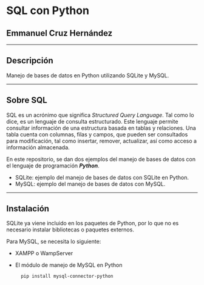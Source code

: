 # SQL con Python
## Emmanuel Cruz Hernández

----

## Descripción

Manejo de bases de datos en Python utilizando SQLite y MySQL.

----

## Sobre SQL

SQL es un acrónimo que significa _Structured Query Language_. Tal como lo dice, es un lenguaje de consulta estructurado. Este lenguaje permite consultar información de una estructura basada en tablas y relaciones. Una tabla cuenta con columnas, filas y campos, que pueden ser consultados para modificación, tal como insertar, remover, actualizar, así como acceso a información almacenada.

En este repositorio, se dan dos ejemplos del manejo de bases de datos con el lenguaje de programación ***Python***.

* SQLite: ejemplo del manejo de bases de datos con SQLite en Python.
* MySQL: ejemplo del manejo de bases de datos con MySQL.

----

## Instalación

SQLite ya viene incluido en los paquetes de Python, por lo que no es necesario instalar bibliotecas o paquetes externos.

Para MySQL, se necesita lo siguiente:
* XAMPP o WampServer
* El módulo de manejo de MySQL en Python

        pip install mysql-connector-python